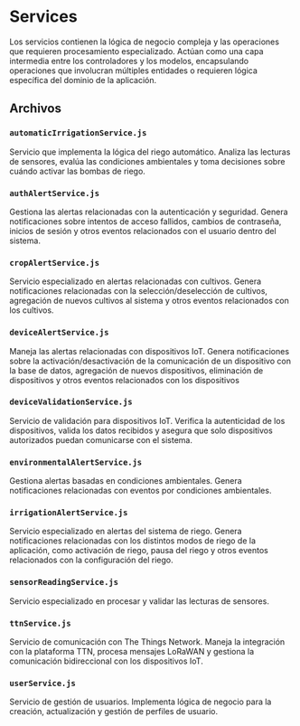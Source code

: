 # Services

Los servicios contienen la lógica de negocio compleja y las operaciones que requieren procesamiento especializado. Actúan como una capa intermedia entre los controladores y los modelos, encapsulando operaciones que involucran múltiples entidades o requieren lógica específica del dominio de la aplicación.

## Archivos

### `automaticIrrigationService.js`
Servicio que implementa la lógica del riego automático. Analiza las lecturas de sensores, evalúa las condiciones ambientales y toma decisiones sobre cuándo activar las bombas de riego.

### `authAlertService.js`
Gestiona las alertas relacionadas con la autenticación y seguridad. Genera notificaciones sobre intentos de acceso fallidos, cambios de contraseña, inicios de sesión y otros eventos relacionados con el usuario dentro del sistema.

### `cropAlertService.js`
Servicio especializado en alertas relacionadas con cultivos. Genera notificaciones relacionadas con la selección/deselección de cultivos, agregación de nuevos cultivos al sistema y otros eventos relacionados con los cultivos.

### `deviceAlertService.js`
Maneja las alertas relacionadas con dispositivos IoT. Genera notificaciones sobre la activación/desactivación de la comunicación de un dispositivo con la base de datos, agregación de nuevos dispositivos, eliminación de dispositivos y otros eventos relacionados con los dispositivos

### `deviceValidationService.js`
Servicio de validación para dispositivos IoT. Verifica la autenticidad de los dispositivos, valida los datos recibidos y asegura que solo dispositivos autorizados puedan comunicarse con el sistema.

### `environmentalAlertService.js`
Gestiona alertas basadas en condiciones ambientales. Genera notificaciones relacionadas con eventos por condiciones ambientales.

### `irrigationAlertService.js`
Servicio especializado en alertas del sistema de riego. Genera notificaciones relacionadas con los distintos modos de riego de la aplicación, como activación de riego, pausa del riego y otros eventos relacionados con la configuración del riego.

### `sensorReadingService.js`
Servicio especializado en procesar y validar las lecturas de sensores.

### `ttnService.js`
Servicio de comunicación con The Things Network. Maneja la integración con la plataforma TTN, procesa mensajes LoRaWAN y gestiona la comunicación bidireccional con los dispositivos IoT.

### `userService.js`
Servicio de gestión de usuarios. Implementa lógica de negocio para la creación, actualización y gestión de perfiles de usuario.

